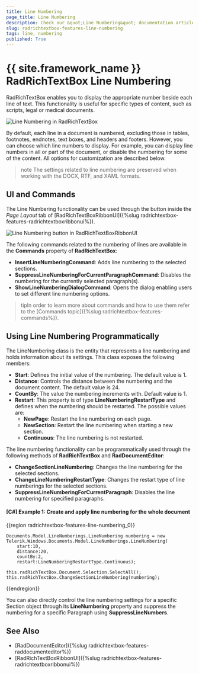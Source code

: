 ```yaml
---
title: Line Numbering
page_title: Line Numbering
description: Check our &quot;Line Numbering&quot; documentation article for the RadRichTextBox {{ site.framework_name }} control.
slug: radrichtextbox-features-line-numbering
tags: line, numbering
published: True
---
```


# {{ site.framework_name }} RadRichTextBox Line Numbering

RadRichTextBox enables you to display the appropriate number beside each line of text. This functionality is useful for specific types of content, such as scripts, legal or medical documents.

![Line Numbering in RadRichTextBox](images/RadRichTextBox_Features_LineNumbering_01.png)

By default, each line in a document is numbered, excluding those in tables, footnotes, endnotes, text boxes, and headers and footers. However, you can choose which line numbers to display. For example, you can display line numbers in all or part of the document, or disable the numbering for some of the content. All options for customization are described below.

>note The settings related to line numbering are preserved when working with the DOCX, RTF, and XAML formats. 

## UI and Commands

The Line Numbering functionality can be used through the button inside the *Page Layout* tab of [RadRichTextBoxRibbonUI]({%slug radrichtextbox-features-radrichtextboxribbonui%}).

![Line Numbering button in RadRichTextBoxRibbonUI](images/RadRichTextBox_Features_LineNumbering_02.png)


The following commands related to the numbering of lines are available in the **Commands** property of **RadRichTextBox**:

* **InsertLineNumberingCommand**: Adds line numbering to the selected sections.
* **SuppressLineNumberingForCurrentParagraphCommand**: Disables the numbering for the currently selected paragraph(s).
* **ShowLineNumberingDialogCommand**: Opens the dialog enabling users to set different line numbering options.

>tipIn order to learn more about commands and how to use them refer to the [Commands topic]({%slug radrichtextbox-features-commands%}).
        
## Using Line Numbering Programmatically

The LineNumbering class is the entity that represents a line numbering and holds information about its settings. This class exposes the following members:

* **Start**: Defines the initial value of the numbering. The default value is 1.
* **Distance**: Controls the distance between the numbering and the document content. The default value is 24.
* **CountBy**: The value the numbering increments with. Default value is 1.
* **Restart**: This property is of type **LineNumberingRestartType** and defines when the numbering should be restarted. The possible values are:
	* **NewPage**: Restart the line numbering on each page.
	* **NewSection**: Restart the line numbering when starting a new section.
	* **Continuous**: The line numbering is not restarted.

The line numbering functionality can be programmatically used through the following methods of __RadRichTextBox__ and __RadDocumentEditor__:
        
* **ChangeSectionLineNumbering**: Changes the line numbering for the selected sections.
* **ChangeLineNumberingRestartType**: Changes the restart type of line numberings for the selected sections.
* **SuppressLineNumberingForCurrentParagraph**: Disables the line numbering for specified paragraphs.

       
#### [C#] Example 1: Create and apply line numbering for the whole document

{{region radrichtextbox-features-line-numbering_0}}

	Documents.Model.LineNumberings.LineNumbering numbering = new Telerik.Windows.Documents.Model.LineNumberings.LineNumbering(
		start:10, 
		distance:20, 
		countBy:2,
		restart:LineNumberingRestartType.Continuous); 

	this.radRichTextBox.Document.Selection.SelectAll();
	this.radRichTextBox.ChangeSectionLineNumbering(numbering);
{{endregion}}

You can also directly control the line numbering settings for a specific Section object through its **LineNumbering** property and suppress the numbering for a specific Paragraph using **SuppressLineNumbers**.

## See Also

 * [RadDocumentEditor]({%slug radrichtextbox-features-raddocumenteditor%})
 * [RadRichTextBoxRibbonUI]({%slug radrichtextbox-features-radrichtextboxribbonui%})
